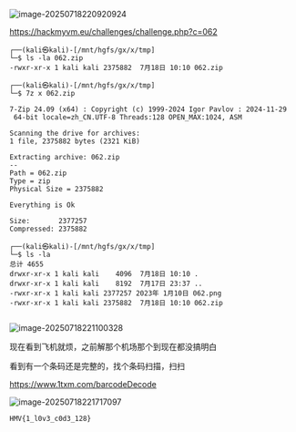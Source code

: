 ![image-20250718220920924](https://7r1umphk.github.io/image/20250718220921171.webp)

https://hackmyvm.eu/challenges/challenge.php?c=062

```
┌──(kali㉿kali)-[/mnt/hgfs/gx/x/tmp]
└─$ ls -la 062.zip 
-rwxr-xr-x 1 kali kali 2375882  7月18日 10:10 062.zip
                                                                                                                                                                                  
┌──(kali㉿kali)-[/mnt/hgfs/gx/x/tmp]
└─$ 7z x 062.zip     

7-Zip 24.09 (x64) : Copyright (c) 1999-2024 Igor Pavlov : 2024-11-29
 64-bit locale=zh_CN.UTF-8 Threads:128 OPEN_MAX:1024, ASM

Scanning the drive for archives:
1 file, 2375882 bytes (2321 KiB)

Extracting archive: 062.zip
--
Path = 062.zip
Type = zip
Physical Size = 2375882

Everything is Ok

Size:       2377257
Compressed: 2375882
                                                                                                                                                                                  
┌──(kali㉿kali)-[/mnt/hgfs/gx/x/tmp]
└─$ ls -la        
总计 4655
drwxr-xr-x 1 kali kali    4096  7月18日 10:10 .
drwxr-xr-x 1 kali kali    8192  7月17日 23:37 ..
-rwxr-xr-x 1 kali kali 2377257 2023年 1月10日 062.png
-rwxr-xr-x 1 kali kali 2375882  7月18日 10:10 062.zip
                                     
```

![image-20250718221100328](https://7r1umphk.github.io/image/20250718221101047.webp)

现在看到飞机就烦，之前解那个机场那个到现在都没搞明白

看到有一个条码还是完整的，找个条码扫描，扫扫

https://www.1txm.com/barcodeDecode

![image-20250718221717097](https://7r1umphk.github.io/image/20250718221717466.webp)

```
HMV{1_l0v3_c0d3_128}
```

